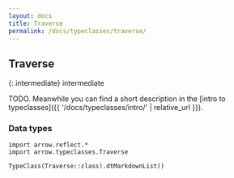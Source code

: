 ```yaml
---
layout: docs
title: Traverse
permalink: /docs/typeclasses/traverse/
---
```


## Traverse

{:.intermediate}
intermediate

TODO. Meanwhile you can find a short description in the [intro to typeclasses]({{ '/docs/typeclasses/intro/' | relative_url }}).


### Data types

```kotlin:ank:replace
import arrow.reflect.*
import arrow.typeclasses.Traverse

TypeClass(Traverse::class).dtMarkdownList()
```

